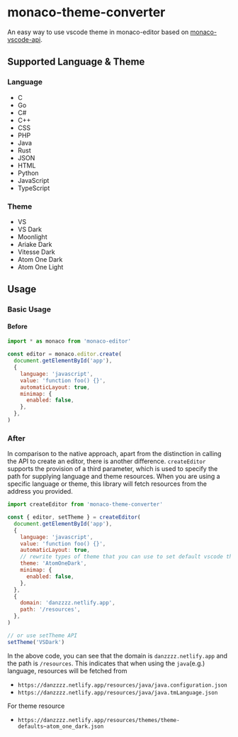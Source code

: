# monaco-theme-converter
An easy way to use vscode theme in monaco-editor based on [monaco-vscode-api](https://github.com/CodinGame/monaco-vscode-api).

## Supported Language & Theme
### Language
- C
- Go
- C#
- C++
- CSS
- PHP
- Java
- Rust
- JSON
- HTML
- Python
- JavaScript
- TypeScript
### Theme
- VS
- VS Dark
- Moonlight
- Ariake Dark
- Vitesse Dark
- Atom One Dark
- Atom One Light

## Usage
### Basic Usage
#### Before
```javascript
import * as monaco from 'monaco-editor'

const editor = monaco.editor.create(
  document.getElementById('app'),
  {
    language: 'javascript',
    value: 'function foo() {}',
    automaticLayout: true,
    minimap: {
      enabled: false,
    },
  },
)
```
### After
In comparison to the native approach, apart from the distinction in calling the API to create an editor, there is another difference. `createEditor` supports the provision of a third parameter, which is used to specify the path for supplying language and theme resources. When you are using a specific language or theme, this library will fetch resources from the address you provided.

```javascript
import createEditor from 'monaco-theme-converter'

const { editor, setTheme } = createEditor(
  document.getElementById('app'),
  {
    language: 'javascript',
    value: 'function foo() {}',
    automaticLayout: true,
    // rewrite types of theme that you can use to set default vscode theme
    theme: 'AtomOneDark',
    minimap: {
      enabled: false,
    },
  },
  {
    domain: 'danzzzz.netlify.app',
    path: '/resources',
  },
)

// or use setTheme API
setTheme('VSDark')
```
In the above code, you can see that the domain is `danzzzz.netlify.app` and the path is `/resources`. This indicates that when using the `java`(e.g.) language, resources will be fetched from
- `https://danzzzz.netlify.app/resources/java/java.configuration.json`
- `https://danzzzz.netlify.app/resources/java/java.tmLanguage.json`
  
For theme resource
- `https://danzzzz.netlify.app/resources/themes/theme-defaults~atom_one_dark.json`
